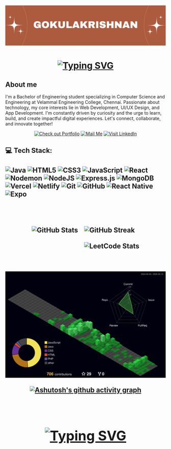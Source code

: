 <h1 align=""><img src="Gokulakrishnan.png" alt="Typing SVG" /></a></h1> 
  <h1 align="center"><a href="https://git.io/typing-svg"><img src="https://readme-typing-svg.demolab.com?font=Fira+Code&weight=600&size=28&pause=1000&color=FFFF00&width=435&lines=Hello,+I+am+Gokulakrishnan" alt="Typing SVG" /></a>
</h1>

<h2>About me</h2>
<p>
  I'm a Bachelor of Engineering student specializing in Computer Science and Engineering at Velammal Engineering College, Chennai. Passionate about technology, my core interests lie in Web Development, UI/UX Design, and App Development. I'm constantly driven by curiosity and the urge to learn, build, and create impactful digital experiences. Let's connect, collaborate, and innovate together!</p>

    
  <div align="center">
    
[![Check out Portfolio](https://img.shields.io/badge/Check_out_my_Portfolio-000?style=for-the-badge&logo=vercel&logoColor=white)](https://www.gokulakrishnan.online)
[![Mail Me](https://img.shields.io/badge/Mail_me-D14836?style=for-the-badge&logo=gmail&logoColor=white)](mailto:sivalingamgokulakrishnan@gmail.com)
[![Visit LinkedIn](https://img.shields.io/badge/Connect_with_me-LinkedIn-blue?style=for-the-badge&logo=linkedin&logoColor=white)](https://www.linkedin.com/in/gokulakrishnan-s-01890b312/)

</div>
<h2>💻 Tech Stack:<h2/> 

<div align ="left">
 
![Java](https://img.shields.io/badge/java-%23ED8B00.svg?style=for-the-badge&logo=openjdk&logoColor=white) ![HTML5](https://img.shields.io/badge/html5-%23E34F26.svg?style=for-the-badge&logo=html5&logoColor=white) ![CSS3](https://img.shields.io/badge/css3-%231572B6.svg?style=for-the-badge&logo=css3&logoColor=white) ![JavaScript](https://img.shields.io/badge/javascript-%23323330.svg?style=for-the-badge&logo=javascript&logoColor=%23F7DF1E) ![React](https://img.shields.io/badge/react-%2320232a.svg?style=for-the-badge&logo=react&logoColor=%2361DAFB) ![Nodemon](https://img.shields.io/badge/NODEMON-%23323330.svg?style=for-the-badge&logo=nodemon&logoColor=%BBDEAD) ![NodeJS](https://img.shields.io/badge/node.js-6DA55F?style=for-the-badge&logo=node.js&logoColor=white) ![Express.js](https://img.shields.io/badge/express.js-%23404d59.svg?style=for-the-badge&logo=express&logoColor=%2361DAFB) ![MongoDB](https://img.shields.io/badge/MongoDB-%234ea94b.svg?style=for-the-badge&logo=mongodb&logoColor=white) ![Vercel](https://img.shields.io/badge/vercel-%23000000.svg?style=for-the-badge&logo=vercel&logoColor=white) ![Netlify](https://img.shields.io/badge/netlify-%23000000.svg?style=for-the-badge&logo=netlify&logoColor=#00C7B7) ![Git](https://img.shields.io/badge/git-%23F05033.svg?style=for-the-badge&logo=git&logoColor=white) ![GitHub](https://img.shields.io/badge/github-%23121011.svg?style=for-the-badge&logo=github&logoColor=white) ![React Native](https://img.shields.io/badge/react_native-%2320232a.svg?style=for-the-badge&logo=react&logoColor=%2361DAFB) ![Expo](https://img.shields.io/badge/expo-1C1E24?style=for-the-badge&logo=expo&logoColor=#D04A37)</div>
<br>


<div style="display: flex; justify-content: center; gap: 20px; flex-wrap: wrap;">
  
  <img src="https://github-readme-stats.vercel.app/api?username=GokulakrishnanSivalingam&theme=great-gatsby&hide_border=false&include_all_commits=false&count_private=false" alt="GitHub Stats" /><br>


 <!-- GitHub Streak Stats -->
<img src="https://github-readme-streak-stats.herokuapp.com/?user=GokulakrishnanSivalingam&theme=dark" alt="GitHub Streak" /><br><br>
  <img src="https://leetcard.jacoblin.cool/Gokula_krishnan_007?theme=dark&font=Roboto" alt="LeetCode Stats" />



</div>
<br>

![Night Green 3D Contribution](./profile-3d-contrib/profile-night-green.svg)

<div align="center">
 
[![Ashutosh's github activity graph](https://github-readme-activity-graph.vercel.app/graph?username=GokulakrishnanSivalingam&bg_color=3d3d3d&color=ffff00&line=ffff00&point=d76b47&area=true&hide_border=true)](https://github.com/ashutosh00710/github-readme-activity-graph)
  
<br>
<h1 align="center"><a href="https://git.io/typing-svg"><img src="https://readme-typing-svg.demolab.com?font=Fira+Code&weight=600&size=28&pause=1000&color=FFFF00&width=435&lines=Thanks+for+visiting" alt="Typing SVG" /></a>
</h1>


